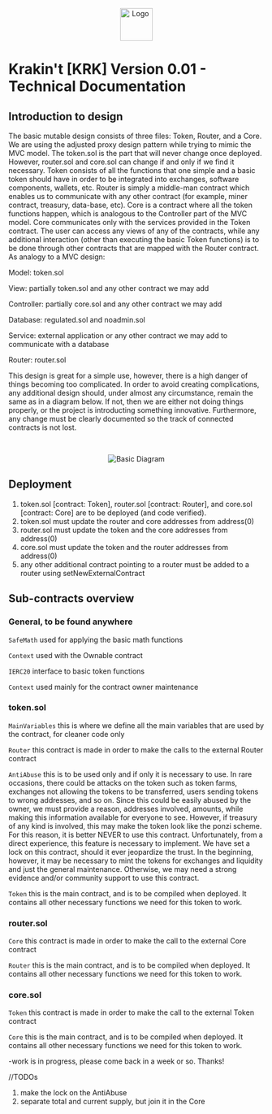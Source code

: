 <p align="center">
  <img src="https://raw.githubusercontent.com/krakintgithub/misc/master/logo_s1.png" width="64px" title="Logo">
</p>

# Krakin't [KRK] Version 0.01 - Technical Documentation

## Introduction to design

The basic mutable design consists of three files: Token, Router, and a Core. We are using the adjusted proxy design pattern while trying to mimic the MVC model. The token.sol is the part that will never change once deployed. However, router.sol and core.sol can change if and only if we find it necessary. Token consists of all the functions that one simple and a basic token should have in order to be integrated into exchanges, software components, wallets, etc. Router is simply a middle-man contract which enables us to communicate with any other contract (for example, miner contract, treasury, data-base, etc). Core is a contract where all the token functions happen, which is analogous to the Controller part of the MVC model. Core communicates only with the services provided in the Token contract. The user can access any views of any of the contracts, while any additional interaction (other than executing the basic Token functions) is to be done through other contracts that are mapped with the Router contract. As analogy to a MVC design:

Model: token.sol

View: partially token.sol and any other contract we may add

Controller: partially core.sol and any other contract we may add

Database: regulated.sol and noadmin.sol

Service: external application or any other contract we may add to communicate with a database

Router: router.sol




This design is great for a simple use, however, there is a high danger of things becoming too complicated. In order to avoid creating complications, any additional design should, under almost any circumstance, remain the same as in a diagram below. If not, then we are either not doing things properly, or the project is introducting something innovative. Furthermore, any change must be clearly documented so the track of connected contracts is not lost.


</br>
<p align="center">
  <img src="https://raw.githubusercontent.com/krakintgithub/misc/master/diagrams/Untitled%20Diagram_2.jpg"  title="Basic Diagram">
</p>


## Deployment

1. token.sol [contract: Token], router.sol [contract: Router], and core.sol [contract: Core] are to be deployed (and code verified). 
2. token.sol must update the router and core addresses from address(0)
3. router.sol must update the token and the core addresses from address(0)
4. core.sol must update the token and the router addresses from address(0)
5. any other additional contract pointing to a router must be added to a router using setNewExternalContract

## Sub-contracts overview

### General, to be found anywhere

```SafeMath``` used for applying the basic math functions

```Context``` used with the Ownable contract

```IERC20``` interface to basic token functions

```Context``` used mainly for the contract owner maintenance

### token.sol

```MainVariables``` this is where we define all the main variables that are used by the contract, for cleaner code only

```Router``` this contract is made in order to make the calls to the external Router contract

```AntiAbuse``` this is to be used only and if only it is necessary to use. In rare occasions, there could be attacks on the token such as token farms, exchanges not allowing the tokens to be transferred, users sending tokens to wrong addresses, and so on. Since this could be easily abused by the owner, we must provide a reason, addresses involved, amounts, while making this information available for everyone to see. However, if treasury of any kind is involved, this may make the token look like the ponzi scheme. For this reason, it is better NEVER to use this contract. Unfortunately, from a direct experience, this feature is necessary to implement. We have set a lock on this contract, should it ever jeopardize the trust. In the beginning, however, it may be necessary to mint the tokens for exchanges and liquidity and just the general maintenance. Otherwise, we may need a strong evidence and/or community support to use this contract.

```Token``` this is the main contract, and is to be compiled when deployed. It contains all other necessary functions we need for this token to work.

### router.sol

```Core``` this contract is made in order to make the call to the external Core contract

```Router``` this is the main contract, and is to be compiled when deployed. It contains all other necessary functions we need for this token to work.

### core.sol

```Token``` this contract is made in order to make the call to the external Token contract

```Core``` this is the main contract, and is to be compiled when deployed. It contains all other necessary functions we need for this token to work.


-work is in progress, please come back in a week or so. Thanks!

//TODOs
1. make the lock on the AntiAbuse
2. separate total and current supply, but join it in the Core
